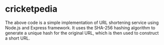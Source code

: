 # cricketpedia

The above code is a simple implementation of URL shortening service using Node.js and Express framework. It uses the SHA-256 hashing algorithm to generate a unique hash for the original URL, which is then used to construct a short URL.